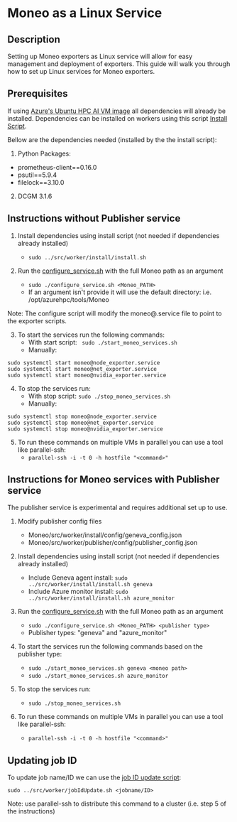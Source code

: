 Moneo as a Linux Service
=====
Description
-----
Setting up Moneo exporters as Linux service will allow for easy management and deployment of exporters.
This guide will walk you through how to set up Linux services for Moneo exporters.

Prerequisites
-----
If using [Azure's Ubuntu HPC AI VM image](https://azuremarketplace.microsoft.com/en-us/marketplace/apps/microsoft-dsvm.ubuntu-hpc?tab=overview) all dependencies will already be installed. Dependencies can be installed on workers using this script [Install Script](../src/worker/install/install.sh).

Bellow are the dependencies needed (installed by the the install script):
1. Python Packages:
  - prometheus-client==0.16.0
  - psutil==5.9.4
  - filelock==3.10.0
2. DCGM 3.1.6

Instructions without Publisher service
-----
1. Install dependencies using install script (not needed if dependencies already installed)
   - ```sudo ../src/worker/install/install.sh```

2. Run the [configure_service.sh](./configure_service.sh) with the full Moneo path as an argument
   - ```sudo ./configure_service.sh <Moneo_PATH>```
   - If an argument isn't provide it will use the default directory: i.e. /opt/azurehpc/tools/Moneo

Note: The configure script will modify the moneo@.service file to point to the exporter scripts.

3. To start the services run the following commands:
   - With start script:
  ``` sudo ./start_moneo_services.sh```
   - Manually:
  ```
  sudo systemctl start moneo@node_exporter.service
  sudo systemctl start moneo@net_exporter.service
  sudo systemctl start moneo@nvidia_exporter.service
  ```
4. To stop the services run:
   - With stop script:
  ``` sudo ./stop_moneo_services.sh ```
   - Manually:
  ```
  sudo systemctl stop moneo@node_exporter.service
  sudo systemctl stop moneo@net_exporter.service
  sudo systemctl stop moneo@nvidia_exporter.service
  ```
5. To run these commands on multiple VMs in parallel you can use a tool like parallel-ssh:
   - ```parallel-ssh -i -t 0 -h hostfile "<command>"```

Instructions for Moneo services with Publisher service
-----
The publisher service is experimental and requires additional set up to use.
1. Modify publisher config files
   - Moneo/src/worker/install/config/geneva_config.json
   - Moneo/src/worker/publisher/config/publisher_config.json

2. Install dependencies using install script (not needed if dependencies already installed)
   - Include Geneva agent install: ```sudo ../src/worker/install/install.sh geneva```
   - Include Azure monitor install: ```sudo ../src/worker/install/install.sh azure_monitor```

3. Run the [configure_service.sh](./configure_service.sh) with the full Moneo path as an argument
   - ```sudo ./configure_service.sh <Moneo_PATH> <publisher type>```
   - Publisher types: "geneva" and "azure_monitor"

4. To start the services run the following commands based on the publisher type:
   - ```sudo ./start_moneo_services.sh geneva <moneo path>```
   - ```sudo ./start_moneo_services.sh azure_monitor```
5. To stop the services run:
   - ```sudo ./stop_moneo_services.sh ```
6. To run these commands on multiple VMs in parallel you can use a tool like parallel-ssh:
   - ```parallel-ssh -i -t 0 -h hostfile "<command>"```


Updating job ID
-----
To update job name/ID we can use the [job ID update script](../src/worker/jobIdUpdate.sh):

```sudo ../src/worker/jobIdUpdate.sh <jobname/ID>```

Note: use parallel-ssh to distribute this command to a cluster (i.e. step 5 of the instructions)


